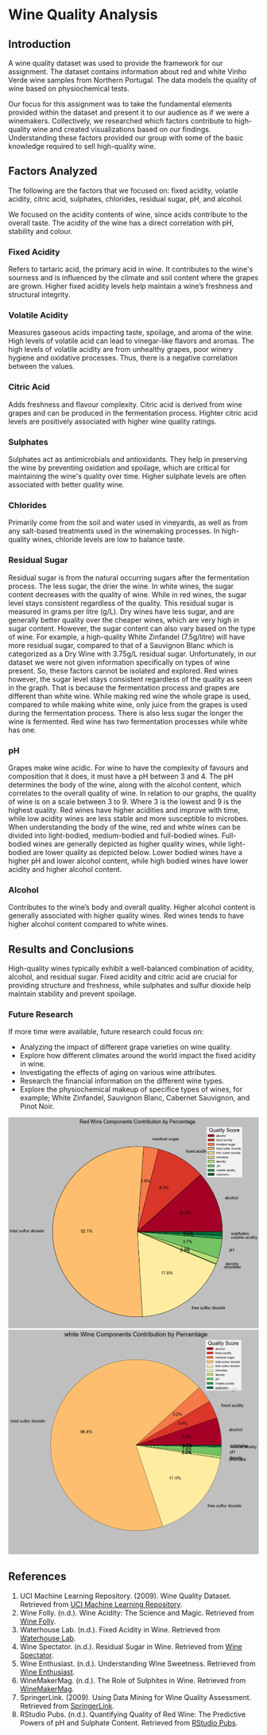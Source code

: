 # **Wine Quality Analysis**

## Introduction
A wine quality dataset was used to provide the framework for our assignment. The dataset contains information about red and white Vinho Verde wine samples from Northern Portugal. The data models the quality of wine based on physiochemical tests.

Our focus for this assignment was to take the fundamental elements provided within the dataset and present it to our audience as if we were a winemakers. Collectively, we researched which factors contribute to high-quality wine and created visualizations based on our findings. Understanding these factors provided our group with some of the basic knowledge required to sell high-quality wine.

## Factors Analyzed
The following are the factors that we focused on: fixed acidity, volatile acidity, citric acid, sulphates, chlorides, residual sugar, pH, and alcohol.

We focused on the acidity contents of wine, since acids contribute to the overall taste. The acidity of the wine has a direct correlation with pH, stability and colour. 

### Fixed Acidity
Refers to tartaric acid, the primary acid in wine. It contributes to the wine's sourness and is influenced by the climate and soil content where the grapes are grown. Higher fixed acidity levels help maintain a wine’s freshness and structural integrity.

### Volatile Acidity
Measures gaseous acids impacting taste, spoilage, and aroma of the wine. High levels of volatile acid can lead to vinegar-like flavors and aromas. The high levels of volatile acidity are from unhealthy grapes, poor winery hygiene and oxidative processes. Thus, there is a negative correlation between the values.

### Citric Acid
Adds freshness and flavour complexity. Citric acid is derived from wine grapes and can be produced in the fermentation process. Highter citric acid levels are positively associated with higher wine quality ratings.


### Sulphates
Sulphates act as antimicrobials and antioxidants. They help in preserving the wine by preventing oxidation and spoilage, which are critical for maintaining the wine's quality over time​. Higher sulphate levels are often associated with better quality wine.

### Chlorides
Primarily come from the soil and water used in vineyards, as well as from any salt-based treatments used in the winemaking processes.​ In high-quality wines, chloride levels are low to balance taste.

### Residual Sugar
Residual sugar is from the natural occurring sugars after the fermentation process. The less sugar, the drier the wine. In white wines, the sugar content decreases with the quality of wine. While in red wines, the sugar level stays consistent regardless of the quality. This residual sugar is measured in grams per litre (g/L). Dry wines have less sugar, and are generally better quality over the cheaper wines, which are very high in sugar content. However, the sugar content can also vary based on the type of wine. For example, a high-quality White Zinfandel (7.5g/litre) will have more residual sugar, compared to that of a Sauvignon Blanc which is categorized as a Dry Wine with 3.75g/L residual sugar. Unfortunately, in our dataset we were not given information specifically on types of wine present. So, these factors cannot be isolated and explored. Red wines however, the sugar level stays consistent regardless of the quality as seen in the graph. That is because the fermentation process and grapes are different than white wine. While making red wine the whole grape is used, compared to while making white wine, only juice from the grapes is used during the fermentation process. There is also less sugar the longer the wine is fermented. Red wine has two fermentation processes while white has one.

### pH
Grapes make wine acidic. For wine to have the complexity of favours and composition that it does, it must have a pH between 3 and 4. The pH determines the body of the wine, along with the alcohol content, which correlates to the overall quality of wine. In relation to our graphs, the quality of wine is on a scale between 3 to 9. Where 3 is the lowest and 9 is the highest quality.  Red wines have higher acidities and improve with time, while low acidity wines are less stable and more susceptible to microbes. When understanding the body of the wine, red and white wines can be divided into light-bodied, medium-bodied and full-bodied wines. Full-bodied wines are generally depicted as higher quality wines, while light-bodied are lower quality as depicted below. Lower bodied wines have a higher pH and lower alcohol content, while high bodied wines have lower acidity and higher alcohol content.

### Alcohol
Contributes to the wine’s body and overall quality. Higher alcohol content is generally associated with higher quality wines.
Red wines tends to have higher alcohol content compared to white wines. 

## Results and Conclusions
High-quality wines typically exhibit a well-balanced combination of acidity, alcohol, and residual sugar. Fixed acidity and citric acid are crucial for providing structure and freshness, while sulphates and sulfur dioxide help maintain stability and prevent spoilage.


### Future Research
If more time were available, future research could focus on:
- Analyzing the impact of different grape varieties on wine quality.
- Explore how different climates around the world impact the fixed acidity in wine.
- Investigating the effects of aging on various wine attributes.
- Research the financial information on the different wine types.
- Explore the physiochemical makeup of specifice types of wines, for example; White Zinfandel, Sauvignon Blanc, Cabernet Sauvignon, and Pinot Noir.

![Red Wine Components Contribution by Percentages](red_wine_components_percentages.png)
![White Wine Components Contribution by Percentages](white_wine_components_percentages1.png)

## References
1. UCI Machine Learning Repository. (2009). Wine Quality Dataset. Retrieved from [UCI Machine Learning Repository](https://archive.ics.uci.edu/ml/datasets/Wine+Quality).
2. Wine Folly. (n.d.). Wine Acidity: The Science and Magic. Retrieved from [Wine Folly](https://winefolly.com/tutorial/wine-acidity/).
3. Waterhouse Lab. (n.d.). Fixed Acidity in Wine. Retrieved from [Waterhouse Lab](https://waterhouse.ucdavis.edu/whats-in-wine/fixed-acidity).
4. Wine Spectator. (n.d.). Residual Sugar in Wine. Retrieved from [Wine Spectator](https://www.winespectator.com/articles/residual-sugar-in-wine).
5. Wine Enthusiast. (n.d.). Understanding Wine Sweetness. Retrieved from [Wine Enthusiast](https://www.winemag.com/2018/05/16/wine-sweetness-chart/).
6. WineMakerMag. (n.d.). The Role of Sulphites in Wine. Retrieved from [WineMakerMag](https://winemakermag.com/article/858-the-role-of-sulfites-in-wine).
7. SpringerLink. (2009). Using Data Mining for Wine Quality Assessment. Retrieved from [SpringerLink](https://link.springer.com/chapter/10.1007/978-1-84800-370-3_16).
8. RStudio Pubs. (n.d.). Quantifying Quality of Red Wine: The Predictive Powers of pH and Sulphate Content. Retrieved from [RStudio Pubs](https://rpubs.com/).
